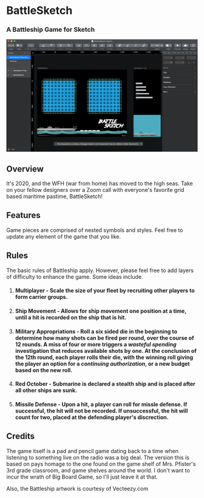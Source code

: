 # BattleSketch #
### A Battleship Game for Sketch ###

![](https://github.com/timothy-nishimura/battle-sketch/blob/master/BattleSketch%20WFH%201.0.png)

## Overview ##

It's 2020, and the WFH (war from home) has moved to the high seas. Take on your fellow designers over a Zoom call with everyone's favorite grid based maritime pastime, BattleSketch!

## Features ##

Game pieces are comprised of nested symbols and styles. Feel free to update any element of the game that you like.

## Rules ##

The basic rules of Battleship apply. However, please feel free to add layers of difficulty to enhance the game. Some ideas include.

1. #### Multiplayer  - Scale the size of your fleet by recruiting other players to form carrier groups.
2. #### Ship Movement - Allows for ship movement one position at a time, until a hit is recorded on the ship that is hit.
3.  #### Military Appropriations - Roll a six sided die in the beginning to determine how many shots can be fired per round, over the course of 12 rounds. A miss of four or more triggers a **_wasteful spending_** investigation that reduces available shots by one. At the conclusion of the 12th round, each player rolls their die, with the winning roll giving the player an option for a **_continuing authorization_**, or a new budget based on the new roll.
4. #### Red October - Submarine is declared a stealth ship and is placed after all other ships are sunk.
5. #### Missile Defense - Upon a hit, a player can roll for missle defense. If successful, the hit will not be recorded. If unsuccessful, the hit will count for two, placed at the defending player's discrection.

## Credits ##

The game itself is a pad and pencil game dating back to a time when listening to something live on the radio was a big deal. The version this is based on pays homage to the one found on the game shelf of Mrs. Pfister's 3rd grade classroom, and game shelves around the world. I don't want to incur the wrath of Big Board Game, so I'll just leave it at that.

Also, the Battleship artwork is courtesy of Vecteezy.com
